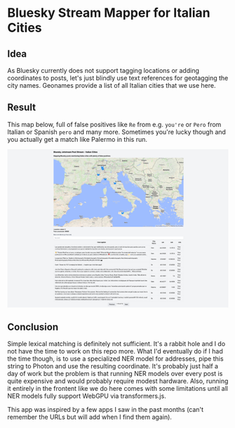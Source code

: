 # Bluesky Stream Mapper for Italian Cities 

## Idea 
As Bluesky currently does not support tagging locations or adding coordinates to posts, let's just blindly use text references for geotagging the city names. 
Geonames provide a list of all Italian cities that we use here. 

## Result 
This map below, full of false positives like `Re` from e.g. `you're` or `Pero` from Italian or Spanish `pero` and many more. Sometimes you're lucky though and you actually get a match like Palermo in this run. 

![Mapping Italian Cities](italian_city_mapper.png)

## Conclusion
Simple lexical matching is definitely not sufficient. 
It's a rabbit hole and I do not have the time to work on this repo more. What I'd eventually do if I had the time though, is to use a specialized NER model for addresses, pipe this string to Photon and use the resulting coordinate. 
It's probably just half a day of work but the problem is that running NER models over every post is quite expensive and would probably require modest hardware. Also, running it entirely in the frontent like we do here comes with some limitations until all NER models fully support WebGPU via transformers.js.

This app was inspired by a few apps I saw in the past months (can't remember the URLs but will add when I find them again).